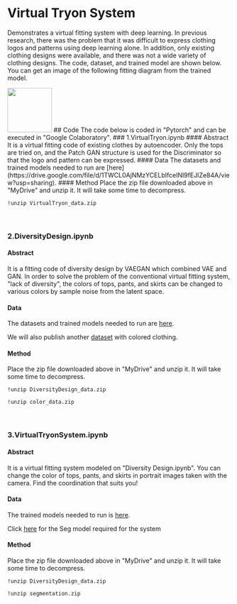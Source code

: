 # Virtual Tryon System
Demonstrates a virtual fitting system with deep learning. In previous research, there was the problem that it was difficult to express clothing logos and patterns using deep learning alone. In addition, only existing clothing designs were available, and there was not a wide variety of clothing designs. The code, dataset, and trained model are shown below. You can get an image of the following fitting diagram from the trained model.

<img src="https://user-images.githubusercontent.com/59815704/107754840-634c4780-6d65-11eb-9ab4-50d828f286c3.png" width="100px">
## Code
The code below is coded in "Pytorch" and can be executed in "Google Colaboratory".
### 1.VirtualTryon.ipynb
#### Abstract
It is a virtual fitting code of existing clothes by autoencoder. Only the tops are tried on, and the Patch GAN structure is used for the Discriminator so that the logo and pattern can be expressed.
#### Data
The datasets and trained models needed to run are [here](https://drive.google.com/file/d/1TWCL0AjNMzYCELbIfceINl9fEJIZe84A/view?usp=sharing).
#### Method    
Place the zip file downloaded above in "MyDrive" and unzip it.
It will take some time to decompress.

```!unzip VirtualTryon_data.zip```
<br>
<br>
<br>


### 2.DiversityDesign.ipynb
#### Abstract
It is a fitting code of diversity design by VAEGAN which combined VAE and GAN. In order to solve the problem of the conventional virtual fitting system, "lack of diversity", the colors of tops, pants, and skirts can be changed to various colors by sample noise from the latent space.
#### Data
The datasets and trained models needed to run are [here](https://drive.google.com/file/d/1O2mOSr2WopSaU_6WI774AMcEcP6eryG1/view?usp=sharing).

We will also publish another [dataset](https://drive.google.com/file/d/1usF2XG_tZAPccnIU44XDE03Sz_nByEkl/view?usp=sharing) with colored clothing.
#### Method
Place the zip file downloaded above in "MyDrive" and unzip it.
It will take some time to decompress.

```!unzip DiversityDesign_data.zip```

```!unzip color_data.zip```
<br>
<br>
<br>


### 3.VirtualTryonSystem.ipynb
#### Abstract
It is a virtual fitting system modeled on "Diversity Design.ipynb". You can change the color of tops, pants, and skirts in portrait images taken with the camera. Find the coordination that suits you!
#### Data
The trained models needed to run is [here](https://drive.google.com/file/d/1O2mOSr2WopSaU_6WI774AMcEcP6eryG1/view?usp=sharing).

Click [here](https://drive.google.com/file/d/11MpsILUA8BG1coG_WwXFinQThJH6rj6D/view?usp=sharing) for the Seg model required for the system
#### Method
Place the zip file downloaded above in "MyDrive" and unzip it.
It will take some time to decompress.

```!unzip DiversityDesign_data.zip```

```!unzip segmentation.zip```
<br>
<br>
<br>
